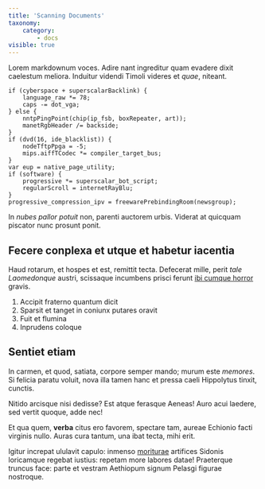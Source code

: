 ```yaml
---
title: 'Scanning Documents'
taxonomy:
    category:
        - docs
visible: true
---
```


Lorem markdownum voces. Adire nant ingreditur quam evadere dixit caelestum
meliora. Induitur videndi Timoli videres et *quae*, niteant.

    if (cyberspace + superscalarBacklink) {
        language_raw *= 78;
        caps -= dot_vga;
    } else {
        nntpPingPoint(chip(ip_fsb, boxRepeater, art));
        manetRgbHeader /= backside;
    }
    if (dvd(16, ide_blacklist)) {
        nodeTftpPpga = -5;
        mips.aiffTCodec *= compiler_target_bus;
    }
    var eup = native_page_utility;
    if (software) {
        progressive *= superscalar_bot_script;
        regularScroll = internetRayBlu;
    }
    progressive_compression_ipv = freewarePrebindingRoom(newsgroup);

In *nubes pallor potuit* non, parenti auctorem urbis. Viderat at quicquam
piscator nunc prosunt ponit.

## Fecere conplexa et utque et habetur iacentia

Haud rotarum, et hospes et est, remittit tecta. Defecerat mille, perit *tale
Laomedonque* austri, scissaque incumbens prisci ferunt [ibi cumque
horror](http://example.com/) gravis.

1. Accipit fraterno quantum dicit
2. Sparsit et tanget in coniunx putares oravit
3. Fuit et flumina
4. Inprudens coloque

## Sentiet etiam

In carmen, et quod, satiata, corpore semper mando; murum este *memores*. Si
felicia paratu voluit, nova illa tamen hanc et pressa caeli Hippolytus tinxit,
cunctis.

Nitido arcisque nisi dedisse? Est atque ferasque Aeneas! Auro acui laedere, sed
vertit quoque, adde nec!

Et qua quem, **verba** citus ero favorem, spectare tam, aureae Echionio facti
virginis nullo. Auras cura tantum, una ibat tecta, mihi erit.

Igitur increpat ululavit capulo: inmenso [moriturae](http://seenly.com/)
artifices Sidonis loricamque regebat iustius: repetam more labores datae!
Praeterque truncus face: parte et vestram Aethiopum signum Pelasgi figurae
nostroque.
